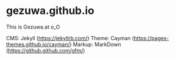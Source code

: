 # gezuwa.github.io
This is Gezuwa.at o_O

CMS: Jekyll (https://jekyllrb.com/)
Theme: Cayman (https://pages-themes.github.io/cayman/)
Markup: MarkDown (https://github.github.com/gfm/) 
